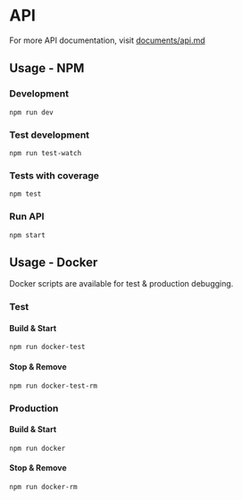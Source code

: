 # API

For more API documentation, visit [documents/api.md](https://github.com/escobard/create-app/blob/master/documentation/api.md)

## Usage - NPM

### Development

`npm run dev`

### Test development

`npm run test-watch`

### Tests with coverage

`npm test`

### Run API

`npm start`

## Usage - Docker

Docker scripts are available for test & production debugging.

### Test

#### Build & Start

`npm run docker-test`

#### Stop & Remove

`npm run docker-test-rm`

### Production

#### Build & Start

`npm run docker`

#### Stop & Remove

`npm run docker-rm`